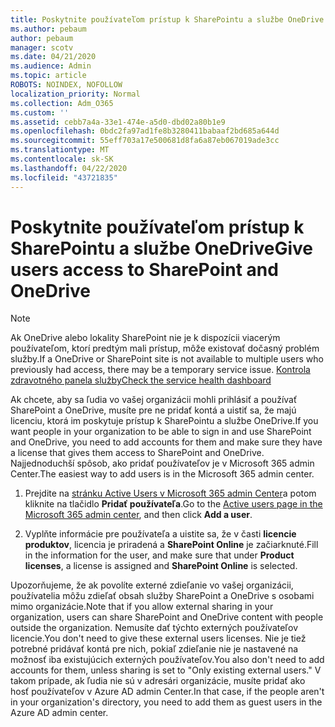 ```yaml
---
title: Poskytnite používateľom prístup k SharePointu a službe OneDrive
ms.author: pebaum
author: pebaum
manager: scotv
ms.date: 04/21/2020
ms.audience: Admin
ms.topic: article
ROBOTS: NOINDEX, NOFOLLOW
localization_priority: Normal
ms.collection: Adm_O365
ms.custom: ''
ms.assetid: cebb7a4a-33e1-474e-a5d0-dbd02a80b1e9
ms.openlocfilehash: 0bdc2fa97ad1fe8b3280411babaaf2bd685a644d
ms.sourcegitcommit: 55eff703a17e500681d8fa6a87eb067019ade3cc
ms.translationtype: MT
ms.contentlocale: sk-SK
ms.lasthandoff: 04/22/2020
ms.locfileid: "43721835"
---
```

# <a name="give-users-access-to-sharepoint-and-onedrive"></a><span data-ttu-id="c7c7d-102">Poskytnite používateľom prístup k SharePointu a službe OneDrive</span><span class="sxs-lookup"><span data-stu-id="c7c7d-102">Give users access to SharePoint and OneDrive</span></span>

> [!NOTE]
> <span data-ttu-id="c7c7d-103">Ak OneDrive alebo lokality SharePoint nie je k dispozícii viacerým používateľom, ktorí predtým mali prístup, môže existovať dočasný problém služby.</span><span class="sxs-lookup"><span data-stu-id="c7c7d-103">If a OneDrive or SharePoint site is not available to multiple users who previously had access, there may be a temporary service issue.</span></span> [<span data-ttu-id="c7c7d-104">Kontrola zdravotného panela služby</span><span class="sxs-lookup"><span data-stu-id="c7c7d-104">Check the service health dashboard</span></span>](https://portal.office.com/adminportal/home#/servicehealth)
  
<span data-ttu-id="c7c7d-105">Ak chcete, aby sa ľudia vo vašej organizácii mohli prihlásiť a používať SharePoint a OneDrive, musíte pre ne pridať kontá a uistiť sa, že majú licenciu, ktorá im poskytuje prístup k SharePointu a službe OneDrive.</span><span class="sxs-lookup"><span data-stu-id="c7c7d-105">If you want people in your organization to be able to sign in and use SharePoint and OneDrive, you need to add accounts for them and make sure they have a license that gives them access to SharePoint and OneDrive.</span></span> <span data-ttu-id="c7c7d-106">Najjednoduchší spôsob, ako pridať používateľov je v Microsoft 365 admin Center.</span><span class="sxs-lookup"><span data-stu-id="c7c7d-106">The easiest way to add users is in the Microsoft 365 admin center.</span></span>
  
1. <span data-ttu-id="c7c7d-107">Prejdite na [stránku Active Users v Microsoft 365 admin Center](https://portal.office.com/adminportal/home#/users)a potom kliknite na tlačidlo **Pridať používateľa**.</span><span class="sxs-lookup"><span data-stu-id="c7c7d-107">Go to the [Active users page in the Microsoft 365 admin center](https://portal.office.com/adminportal/home#/users), and then click **Add a user**.</span></span>
    
2. <span data-ttu-id="c7c7d-108">Vyplňte informácie pre používateľa a uistite sa, že v časti **licencie produktov**, licencia je priradená a **SharePoint Online** je začiarknuté.</span><span class="sxs-lookup"><span data-stu-id="c7c7d-108">Fill in the information for the user, and make sure that under **Product licenses**, a license is assigned and **SharePoint Online** is selected.</span></span> 
    
<span data-ttu-id="c7c7d-109">Upozorňujeme, že ak povolíte externé zdieľanie vo vašej organizácii, používatelia môžu zdieľať obsah služby SharePoint a OneDrive s osobami mimo organizácie.</span><span class="sxs-lookup"><span data-stu-id="c7c7d-109">Note that if you allow external sharing in your organization, users can share SharePoint and OneDrive content with people outside the organization.</span></span> <span data-ttu-id="c7c7d-110">Nemusíte dať týchto externých používateľov licencie.</span><span class="sxs-lookup"><span data-stu-id="c7c7d-110">You don't need to give these external users licenses.</span></span> <span data-ttu-id="c7c7d-111">Nie je tiež potrebné pridávať kontá pre nich, pokiaľ zdieľanie nie je nastavené na možnosť iba existujúcich externých používateľov.</span><span class="sxs-lookup"><span data-stu-id="c7c7d-111">You also don't need to add accounts for them, unless sharing is set to "Only existing external users."</span></span> <span data-ttu-id="c7c7d-112">V takom prípade, ak ľudia nie sú v adresári organizácie, musíte pridať ako hosť používateľov v Azure AD admin Center.</span><span class="sxs-lookup"><span data-stu-id="c7c7d-112">In that case, if the people aren't in your organization's directory, you need to add them as guest users in the Azure AD admin center.</span></span>
  

